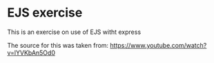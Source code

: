 # EJS exercise

This is an exercise on use of EJS witht express

The source for this was taken from: https://www.youtube.com/watch?v=lYVKbAn5Od0

